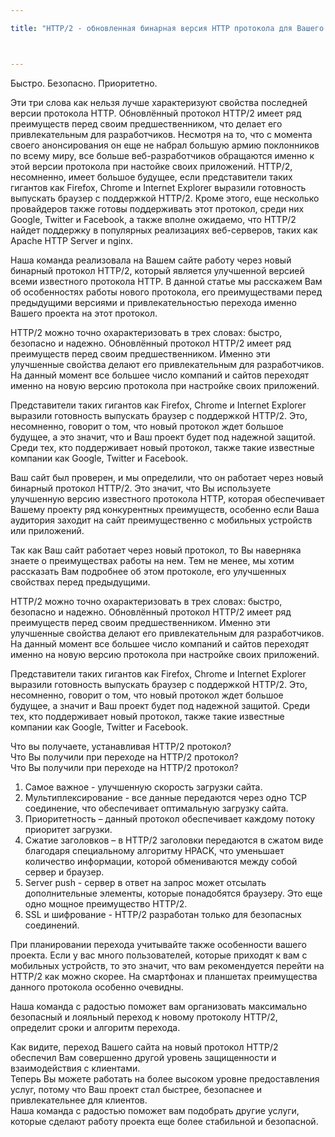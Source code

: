 ```yaml
---

title: "HTTP/2 - обновленная бинарная версия HTTP протокола для Вашего сайта"



---
```

<div class="only-for anonim">
Быстро. Безопасно. Приоритетно.

Эти три слова как нельзя лучше характеризуют свойства последней версии протокола HTTP. Обновлённый протокол HTTP/2 имеет ряд преимуществ перед своим предшественником, что делает его привлекательным для разработчиков. Несмотря на то, что с момента своего анонсирования он еще не набрал большую армию поклонников по всему миру, все больше веб-разработчиков обращаются именно к этой версии протокола при настойке своих приложений.
HTTP/2, несомненно, имеет большое будущее, если представители таких гигантов как Firefox, Chrome и Internet Explorer выразили готовность выпускать браузер с поддержкой HTTP/2. Кроме этого, еще несколько провайдеров также готовы поддерживать этот протокол, среди них Google, Twitter и Facebook, а также вполне ожидаемо, что  HTTP/2 найдет поддержку в популярных реализациях веб-серверов, таких как Apache HTTP Server и nginx.
</div>

<div class="only-for client-enabled">
Наша команда реализовала на Вашем сайте работу через новый бинарный протокол HTTP/2, который является улучшенной версией всеми известного протокола HTTP. В данной статье мы расскажем Вам об особенностях работы нового протокола, его преимуществами перед предыдущими версиями и привлекательностью перехода именно Вашего проекта на этот протокол.

HTTP/2 можно точно охарактеризовать в трех словах: быстро, безопасно и надежно. Обновлённый протокол HTTP/2 имеет ряд преимуществ перед своим предшественником. Именно эти улучшенные свойства делают его привлекательным для разработчиков. На данный момент все большее число компаний и сайтов переходят именно на новую версию протокола при настройке своих приложений.

Представители таких гигантов как Firefox, Chrome и Internet Explorer выразили готовность выпускать браузер с поддержкой HTTP/2. Это, несомненно, говорит о том, что новый протокол ждет большое будущее, а это значит, что и Ваш проект будет под надежной защитой. Среди тех, кто поддерживает новый протокол, также такие известные компании как Google, Twitter и Facebook. 
</div>

<div class="only-for client-disabled">
Ваш сайт был проверен, и мы определили, что он работает через новый бинарный протокол HTTP/2. Это значит, что Вы используете улучшенную версию известного протокола HTTP, которая обеспечивает Вашему проекту ряд конкурентных преимуществ, особенно если Ваша аудитория заходит на сайт преимущественно с мобильных устройств или приложений.

Так как Ваш сайт работает через новый протокол, то Вы наверняка знаете о преимуществах работы на нем. Тем не менее, мы хотим рассказать Вам подробнее об этом протоколе, его улучшенных свойствах перед предыдущими. 

HTTP/2 можно точно охарактеризовать в трех словах: быстро, безопасно и надежно. Обновлённый протокол HTTP/2 имеет ряд преимуществ перед своим предшественником. Именно эти улучшенные свойства делают его привлекательным для разработчиков. На данный момент все большее число компаний и сайтов переходят именно на новую версию протокола при настройке своих приложений.

Представители таких гигантов как Firefox, Chrome и Internet Explorer выразили готовность выпускать браузер с поддержкой HTTP/2. Это, несомненно, говорит о том, что новый протокол ждет большое будущее, а значит и Ваш проект будет под надежной защитой. Среди тех, кто поддерживает новый протокол, также такие известные компании как Google, Twitter и Facebook. 
</div>

<div class="only-for anonim">
Что вы получаете, устанавливая HTTP/2 протокол? 
</div>

<div class="only-for client-enabled">
 Что Вы получили при переходе на HTTP/2 протокол? 
</div>

<div class="only-for client-disabled">
Что Вы получили при переходе на HTTP/2 протокол? 
</div>

1. Самое важное - улучшенную скорость загрузки сайта. 
2. Мультиплексирование - все данные передаются через одно TCP соединение, что обеспечивает оптимальную загрузку сайта.
3. Приоритетность – данный протокол обеспечивает каждому потоку приоритет загрузки. 
4. Сжатие заголовков – в HTTP/2 заголовки передаются в сжатом виде благодаря специальному алгоритму HPACK, что уменьшает количество информации, которой обмениваются между собой сервер и браузер. 
5. Server push - сервер в ответ на запрос может отсылать дополнительные элементы, которые понадобятся браузеру. Это еще одно мощное преимущество HTTP/2.
6. SSL и шифрование - HTTP/2 разработан только для безопасных соединений.

<div class="only-for anonim">
При планировании перехода учитывайте также особенности вашего проекта. Если у вас много пользователей, которые приходят к вам с мобильных устройств, то это значит, что вам рекомендуется перейти на HTTP/2 как можно скорее. На смартфонах и планшетах преимущества данного протокола особенно очевидны. 

Наша команда с радостью поможет вам организовать максимально безопасный и лояльный переход к новому протоколу HTTP/2, определит сроки и алгоритм перехода.
</div>

<div class="only-for client-enabled client-disabled">
Как видите, переход Вашего сайта на новый протокол HTTP/2 обеспечил Вам совершенно другой уровень защищенности и взаимодействия с клиентами. 
</div>

<div class="only-for client-disabled">
Теперь Вы можете работать на более высоком уровне предоставления услуг, потому что Ваш проект стал быстрее, безопаснее и привлекательнее для клиентов.
</div>

<div class="only-for client-enabled client-disabled">
Наша команда с радостью поможет вам подобрать другие услуги, которые сделают работу проекта еще более стабильной и безопасной.
</div>